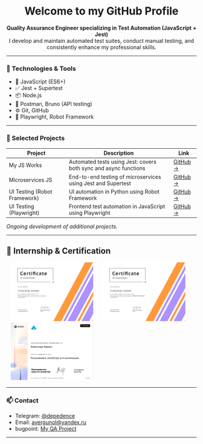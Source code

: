 <h1 align="center">Welcome to my GitHub Profile</h1>

<p align="center">
  <b>Quality Assurance Engineer specializing in Test Automation (JavaScript + Jest)</b><br>
  I develop and maintain automated test suites, conduct manual testing, and consistently enhance my professional skills.
</p>

---

### 🧰 Technologies & Tools

- 📌 JavaScript (ES6+)
- ✅ Jest + Supertest
- 📦 Node.js
- 📄 Postman, Bruno (API testing)
- ⚙️ Git, GitHub
- 🧪 Playwright, Robot Framework

---

### 📂 Selected Projects

| Project                     | Description                                                         | Link                                                                       |
|----------------------------|---------------------------------------------------------------------|----------------------------------------------------------------------------|
| My JS Works                | Automated tests using Jest: covers both sync and async functions    | [GitHub →](https://github.com/depedence/my-js-works)                      |
| Microservices JS           | End-to-end testing of microservices using Jest and Supertest        | [GitHub →](https://github.com/depedence/microservices-js)                 |
| UI Testing (Robot Framework)| UI automation in Python using Robot Framework                      | [GitHub →](https://github.com/depedence/Portfolio)                        |
| UI Testing (Playwright)    | Frontend test automation in JavaScript using Playwright             | [GitHub →](https://github.com/depedence/UI-playwright)                    |

_Ongoing development of additional projects._

---

## 📜 Internship & Certification

<img src="/certificate-2.jpg" width="220px" hspace="10px" alt="Internship Completion Certificate">  <img src="/certificate-1.jpg" width="220px" hspace="10px" alt="Internship Completion Certificate">
<img src="/srtificate-3.png" width="220px" hspace="10px" alt="Internship Completion Certificate">

---

### 📫 Contact

- Telegram: [@depedence](https://t.me/depedence)
- Email: avergunol@yandex.ru
- bugpoint: [My QA Project](https://t.me/bugpointqa)

---
